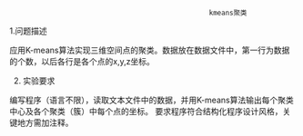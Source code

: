                                                      kmeans聚类
1.问题描述

应用K-means算法实现三维空间点的聚类。数据放在数据文件中，第一行为数据的个数，以后各行是各个点的x,y,z坐标。

2. 实验要求

编写程序（语言不限），读取文本文件中的数据，并用K-means算法输出每个聚类中心及各个聚类（簇）中每个点的坐标。
要求程序符合结构化程序设计风格，关键地方需加注释。
